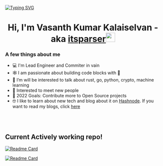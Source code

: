 [![Typing SVG](https://readme-typing-svg.herokuapp.com?color=%2336BCF7&lines=Welcome+to+Itsparser's+Repository)](https://git.io/typing-svg)


<h1 align="center">Hi, I'm Vasanth Kumar Kalaiselvan -  aka <a href="https://me.itsparser.in">itsparser</a><img src="https://raw.githubusercontent.com/MartinHeinz/MartinHeinz/master/wave.gif" width="30px"></h1>


### A few things about me

- 💻 I'm Lead Engineer and Commiter in vain
- 🕸️ I am passionate about building code blocks with 💖
- 🌱 I’m will be interested to talk about rust, go, python, crypto, machine learning
- 🤝 Interested to meet new people
- 🥅 2022 Goals: Contribute more to Open Source projects
- 🤓 I like to learn about new tech and blog about it on [Hashnode](https://hashnode.com/@itsparser). If you want to read my blogs, click [here](https://blog.itsparser.in)
<br />

<!-- [![Vasanth's GitHub stats](https://github-readme-stats.vercel.app/api?username=itsparser&show_icons=true&theme=tokyonight)](https://github.com/anuraghazra/github-readme-stats) -->
<!-- [![Top Langs](https://github-readme-stats.vercel.app/api/top-langs/?username=itsparser&layout=compact&theme=tokyonight)](https://github.com/anuraghazra/github-readme-stats) -->

<br />

## Current Actively working repo!

[![Readme Card](https://github-readme-stats.vercel.app/api/pin/?username=orcaci&repo=orca&show_owner=true)](https://github.com/orcaci/orca)
<!-- [![Readme Card](https://github-readme-stats.vercel.app/api/pin/?username=crabby-ai&repo=crabby&show_owner=true)](https://github.com/workfoxes/kayo) -->
[![Readme Card](https://github-readme-stats.vercel.app/api/pin/?username=crabby-ai&repo=les&show_owner=true)](https://github.com/crabby-ai/les)



